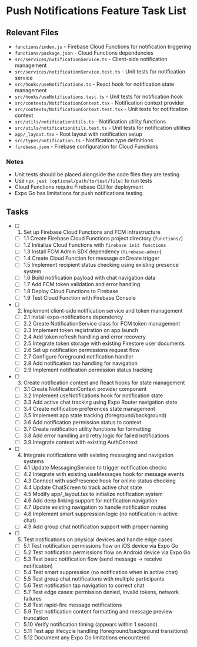 # Push Notifications Feature Task List

## Relevant Files

- `functions/index.js` - Firebase Cloud Functions for notification triggering
- `functions/package.json` - Cloud Functions dependencies
- `src/services/notificationService.ts` - Client-side notification management
- `src/services/notificationService.test.ts` - Unit tests for notification service
- `src/hooks/useNotifications.ts` - React hook for notification state management
- `src/hooks/useNotifications.test.ts` - Unit tests for notification hook
- `src/contexts/NotificationContext.tsx` - Notification context provider
- `src/contexts/NotificationContext.test.tsx` - Unit tests for notification context
- `src/utils/notificationUtils.ts` - Notification utility functions
- `src/utils/notificationUtils.test.ts` - Unit tests for notification utilities
- `app/_layout.tsx` - Root layout with notification setup
- `src/types/notification.ts` - Notification type definitions
- `firebase.json` - Firebase configuration for Cloud Functions

### Notes

- Unit tests should be placed alongside the code files they are testing
- Use `npx jest [optional/path/to/test/file]` to run tests
- Cloud Functions require Firebase CLI for deployment
- Expo Go has limitations for push notifications testing

## Tasks

- [ ] 1. Set up Firebase Cloud Functions and FCM infrastructure
  - [ ] 1.1 Create Firebase Cloud Functions project directory (`functions/`)
  - [ ] 1.2 Initialize Cloud Functions with `firebase init functions`
  - [ ] 1.3 Install FCM Admin SDK dependency (`firebase-admin`)
  - [ ] 1.4 Create Cloud Function for message onCreate trigger
  - [ ] 1.5 Implement recipient status checking using existing presence system
  - [ ] 1.6 Build notification payload with chat navigation data
  - [ ] 1.7 Add FCM token validation and error handling
  - [ ] 1.8 Deploy Cloud Functions to Firebase
  - [ ] 1.9 Test Cloud Function with Firebase Console

- [ ] 2. Implement client-side notification service and token management
  - [ ] 2.1 Install expo-notifications dependency
  - [ ] 2.2 Create NotificationService class for FCM token management
  - [ ] 2.3 Implement token registration on app launch
  - [ ] 2.4 Add token refresh handling and error recovery
  - [ ] 2.5 Integrate token storage with existing Firestore user documents
  - [ ] 2.6 Set up notification permissions request flow
  - [ ] 2.7 Configure foreground notification handler
  - [ ] 2.8 Add notification tap handling for navigation
  - [ ] 2.9 Implement notification permission status tracking

- [ ] 3. Create notification context and React hooks for state management
  - [ ] 3.1 Create NotificationContext provider component
  - [ ] 3.2 Implement useNotifications hook for notification state
  - [ ] 3.3 Add active chat tracking using Expo Router navigation state
  - [ ] 3.4 Create notification preferences state management
  - [ ] 3.5 Implement app state tracking (foreground/background)
  - [ ] 3.6 Add notification permission status to context
  - [ ] 3.7 Create notification utility functions for formatting
  - [ ] 3.8 Add error handling and retry logic for failed notifications
  - [ ] 3.9 Integrate context with existing AuthContext

- [ ] 4. Integrate notifications with existing messaging and navigation systems
  - [ ] 4.1 Update MessagingService to trigger notification checks
  - [ ] 4.2 Integrate with existing useMessages hook for message events
  - [ ] 4.3 Connect with usePresence hook for online status checking
  - [ ] 4.4 Update ChatScreen to track active chat state
  - [ ] 4.5 Modify app/_layout.tsx to initialize notification system
  - [ ] 4.6 Add deep linking support for notification navigation
  - [ ] 4.7 Update existing navigation to handle notification routes
  - [ ] 4.8 Implement smart suppression logic (no notification in active chat)
  - [ ] 4.9 Add group chat notification support with proper naming

- [ ] 5. Test notifications on physical devices and handle edge cases
  - [ ] 5.1 Test notification permissions flow on iOS device via Expo Go
  - [ ] 5.2 Test notification permissions flow on Android device via Expo Go
  - [ ] 5.3 Test basic notification flow (send message → receive notification)
  - [ ] 5.4 Test smart suppression (no notification when in active chat)
  - [ ] 5.5 Test group chat notifications with multiple participants
  - [ ] 5.6 Test notification tap navigation to correct chat
  - [ ] 5.7 Test edge cases: permission denied, invalid tokens, network failures
  - [ ] 5.8 Test rapid-fire message notifications
  - [ ] 5.9 Test notification content formatting and message preview truncation
  - [ ] 5.10 Verify notification timing (appears within 1 second)
  - [ ] 5.11 Test app lifecycle handling (foreground/background transitions)
  - [ ] 5.12 Document any Expo Go limitations encountered
